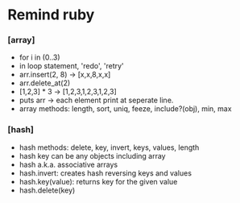 # Remind ruby
### [array]
- for i in (0..3)
- in loop statement, 'redo', 'retry'
- arr.insert(2, 8) -> [x,x,8,x,x]
- arr.delete_at(2)
- [1,2,3] * 3 -> [1,2,3,1,2,3,1,2,3]
- puts arr -> each element print at seperate line.
- array methods: length, sort, uniq, feeze, include?(obj), min, max

### [hash]
- hash methods: delete, key, invert, keys, values, length
- hash key can be any objects including array
- hash a.k.a. associative arrays
- hash.invert: creates hash reversing keys and values
- hash.key(value): returns key for the given value
- hash.delete(key)
